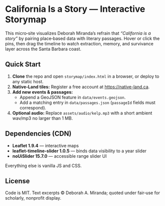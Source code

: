 # California Is a Story — Interactive Storymap

This micro‑site visualizes Deborah Miranda’s refrain that *“California is a story”* by pairing place‑based data with literary passages.  Hover or click the pins, then drag the timeline to watch extraction, memory, and survivance layer across the Santa Barbara coast.

## Quick Start
1.  **Clone** the repo and open `storymap/index.html` in a browser, or deploy to any static host.
2.  **Native‑Land tiles:** Register a free account at <https://native-land.ca>. 
3.  **Add new events & passages:**
    * Append a GeoJSON feature in `data/events.geojson`.
    * Add a matching entry in `data/passages.json` (`passageId` fields must correspond).
4.  **Optional audio:** Replace `assets/audio/kelp.mp3` with a short ambient wav/mp3 no larger than 1 MB.

## Dependencies (CDN)
* **Leaflet 1.9.4** — interactive maps
* **leaflet-timeline-slider 1.0.5** — binds data visibility to a year slider
* **noUiSlider 15.7.0** — accessible range slider UI

Everything else is vanilla JS and CSS.

## License
Code is MIT.  Text excerpts © Deborah A. Miranda; quoted under fair‑use for scholarly, nonprofit display.